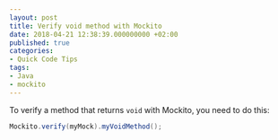 ```yaml
---
layout: post
title: Verify void method with Mockito
date: 2018-04-21 12:38:39.000000000 +02:00
published: true
categories:
- Quick Code Tips
tags:
- Java
- mockito
---
```


To verify a method that returns <code>void</code> with Mockito, you need to do this:

```java
Mockito.verify(myMock).myVoidMethod();
```
